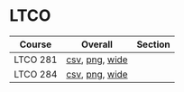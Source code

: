 # LTCO

| Course | Overall | Section |
| ------ | ------- | ------- |
| LTCO 281 | [csv](https://github.com/UCSD-Historical-Enrollment-Data/2024Fall/blob/main/overall/LTCO%20281.csv), [png](https://raw.githubusercontent.com/UCSD-Historical-Enrollment-Data/2024Fall/main/plot_overall/LTCO%20281.png), [wide](https://raw.githubusercontent.com/UCSD-Historical-Enrollment-Data/2024Fall/main/plot_overall_wide/LTCO%20281.png) |  |
| LTCO 284 | [csv](https://github.com/UCSD-Historical-Enrollment-Data/2024Fall/blob/main/overall/LTCO%20284.csv), [png](https://raw.githubusercontent.com/UCSD-Historical-Enrollment-Data/2024Fall/main/plot_overall/LTCO%20284.png), [wide](https://raw.githubusercontent.com/UCSD-Historical-Enrollment-Data/2024Fall/main/plot_overall_wide/LTCO%20284.png) |  |

